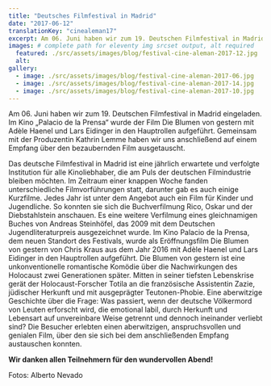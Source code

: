 ```yaml
---
title: "Deutsches Filmfestival in Madrid"
date: "2017-06-12"
translationKey: "cinealeman17"
excerpt: Am 06. Juni haben wir zum 19. Deutschen Filmfestival in Madrid eingeladen. Im Kino Palacio de la Prensa wurde der Film Die Blumen von gestern aufgeführt.
images: # complete path for eleventy img srcset output, alt required
  featured: ./src/assets/images/blog/festival-cine-aleman-2017-12.jpg
  alt:
gallery:
  - image: ./src/assets/images/blog/festival-cine-aleman-2017-06.jpg
  - image: ./src/assets/images/blog/festival-cine-aleman-2017-14.jpg
  - image: ./src/assets/images/blog/festival-cine-aleman-2017-10.jpg
---
```


Am 06. Juni haben wir zum 19. Deutschen Filmfestival in Madrid eingeladen. Im Kino „Palacio de la Prensa“ wurde der Film Die Blumen von gestern mit Adèle Haenel und Lars Eidinger in den Hauptrollen aufgeführt. Gemeinsam mit der Produzentin Kathrin Lemme haben wir uns anschließend auf einem Empfang über den bezaubernden Film ausgetauscht.

Das deutsche Filmfestival in Madrid ist eine jährlich erwartete und verfolgte Institution für alle Kinoliebhaber, die am Puls der deutschen Filmindustrie bleiben möchten. Im Zeitraum einer knappen Woche fanden unterschiedliche Filmvorführungen statt, darunter gab es auch einige Kurzfilme. Jedes Jahr ist unter dem Angebot auch ein Film für Kinder und Jugendliche. So konnten sie sich die Buchverfilmung Rico, Oskar und der Diebstahlstein anschauen. Es eine weitere Verfilmung eines gleichnamigen Buches von Andreas Steinhöfel, das 2009 mit dem Deutschen Jugendliteraturpreis ausgezeichnet wurde. Im Kino Palacio de la Prensa, dem neuen Standort des Festivals, wurde als Eröffnungsfilm Die Blumen von gestern von Chris Kraus aus dem Jahr 2016 mit Adèle Haenel und Lars Eidinger in den Hauptrollen aufgeführt. Die Blumen von gestern ist eine unkonventionelle romantische Komödie über die Nachwirkungen des Holocaust zwei Generationen später. Mitten in seiner tiefsten Lebenskrise gerät der Holocaust-Forscher Totila an die französische Assistentin Zazie, jüdischer Herkunft und mit ausgeprägter Teutonen-Phobie. Eine aberwitzige Geschichte über die Frage: Was passiert, wenn der deutsche Völkermord von Leuten erforscht wird, die emotional labil, durch Herkunft und Lebensart auf unvereinbare Weise getrennt und dennoch ineinander verliebt sind? Die Besucher erlebten einen aberwitzigen, anspruchsvollen und genialen Film, über den sie sich bei dem anschließenden Empfang austauschen konnten.

**Wir danken allen Teilnehmern für den wundervollen Abend!**

Fotos: Alberto Nevado
